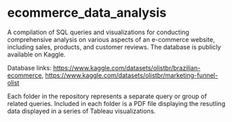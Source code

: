 # ecommerce_data_analysis
A compilation of SQL queries and visualizations for conducting comprehensive analysis on various aspects of an e-commerce website, including sales, products, and customer reviews. The database is publicly available on Kaggle.

Database links: https://www.kaggle.com/datasets/olistbr/brazilian-ecommerce, https://www.kaggle.com/datasets/olistbr/marketing-funnel-olist

Each folder in the repository represents a separate query or group of related queries. Included in each folder is a PDF file displaying the resutling data displayed in a series of Tableau visualizations.
